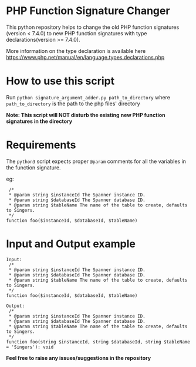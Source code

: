 # PHP Function Signature Changer

This python repository helps to change the old PHP function signatures (version < 7.4.0) to new PHP function signatures with type declarations(version >= 7.4.0).

More information on the type declaration is available here https://www.php.net/manual/en/language.types.declarations.php

# How to use this script

Run `python signature_argument_adder.py path_to_directory`
where `path_to_directory` is the path to the php files' directory

**Note: This script will NOT disturb the existing new PHP function signatures in the directory**

# Requirements
The `python3` script expects proper `@param` comments for all the variables in the function signature.

eg:
```
 /*
 * @param string $instanceId The Spanner instance ID.
 * @param string $databaseId The Spanner database ID.
 * @param string $tableName The name of the table to create, defaults to Singers.
 */
function foo($instanceId, $databaseId, $tableName)
```

# Input and Output example

```
Input:
 /*
 * @param string $instanceId The Spanner instance ID.
 * @param string $databaseId The Spanner database ID.
 * @param string $tableName The name of the table to create, defaults to Singers.
 */
function foo($instanceId, $databaseId, $tableName)

Output:
 /*
 * @param string $instanceId The Spanner instance ID.
 * @param string $databaseId The Spanner database ID.
 * @param string $tableName The name of the table to create, defaults to Singers.
 */
function foo(string $instanceId, string $databaseId, string $tableName = 'Singers'): void
```


**Feel free to raise any issues/suggestions in the repository**
